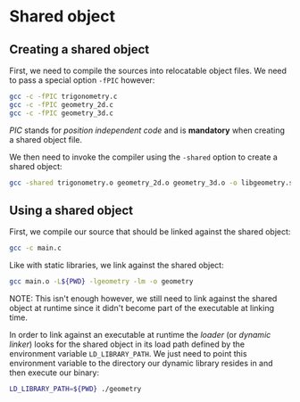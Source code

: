 # Shared object

## Creating a shared object

First, we need to compile the sources into
relocatable object files. We need to pass a
special option `-fPIC` however:

```sh
gcc -c -fPIC trigonometry.c
gcc -c -fPIC geometry_2d.c
gcc -c -fPIC geometry_3d.c
```

*PIC* stands for *position independent code*
and is **mandatory** when creating a shared
object file.

We then need to invoke the compiler using
the `-shared` option to create a shared object:

```sh
gcc -shared trigonometry.o geometry_2d.o geometry_3d.o -o libgeometry.so
```

## Using a shared object

First, we compile our source that should
be linked against the shared object:

```sh
gcc -c main.c
```

Like with static libraries, we link against the
shared object:

```sh
gcc main.o -L${PWD} -lgeometry -lm -o geometry
```

NOTE: This isn't enough however, we still need to
link against the shared object at runtime since it
didn't become part of the executable at linking time.

In order to link against an executable at runtime
the *loader* (or *dynamic linker*) looks for the
shared object in its load path defined by the
environment variable `LD_LIBRARY_PATH`. We just
need to point this environment variable to the
directory our dynamic library resides in and then
execute our binary:

```sh
LD_LIBRARY_PATH=${PWD} ./geometry
```
